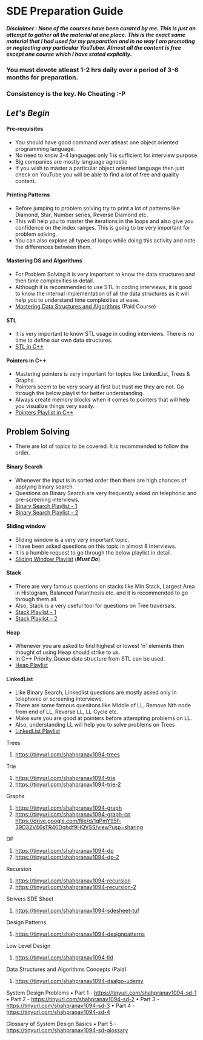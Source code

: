 # SDE Preparation Guide

##### Disclaimer : None of the courses have been curated by me. This is just an attempt to gather all the material at one place. This is the exact same material that I had used for my preparation and in no way I am promoting or neglecting any particular YouTuber. Almost all the content is free except one course which I have stated explicitly.


### You must devote atleast 1-2 hrs daily over a period of 3-6 months for preparation.
### Consistency is the key. No Cheating :-P

## *Let's Begin*


#### Pre-requisites

- You should have good command over atleast one object oriented programming language. 
- No need to know 3-4 languages only 1 is sufficient for interview purpose
- Big companies are mostly language agnostic
- If you wish to master a particular object oriented language then just check on YouTube you will be able to find a lot of free and quality content.
  
#### Printing Patterns
- Before jumping to problem solving try to print a lot of patterns like Diamond, Star, Number series, Reverse Diamond etc.
- This will help you to master the iterations in the loops and also give you confidence on the index ranges. This is going to be very important for problem solving.
- You can also explore all types of loops while doing this activity and note the differences between them.
  
#### Mastering DS and Algorithms
- For Problem Solving it is very important to know the data structures and then time complexities in detail.
- Although it is recommended to use STL in coding interviews, it is good to know the internal implementation of all the data structures as it will help you to understand time complexities at ease.
- [Mastering Data Structures and Algorithms](https://tinyurl.com/shahpranav1094-ds-udemy) (Paid Course)
  
#### STL
- It is very important to know STL usage in coding interviews. There is no time to define our own data structures.
- [STL in C++](https://tinyurl.com/shahpranav1094-stl-cpp)


#### Pointers in C++
- Mastering pointers is very important for topics like LinkedList, Trees & Graphs.
- Pointers seem to be very scary at first but trust me they are not. Go through the below playlist for better understanding.
- Always create memory blocks when it comes to pointers that will help you visualize things very easily.
- [Pointers Playlist in C++](https://tinyurl.com/shahpranav1094-pointers)


## Problem Solving

- There are lot of topics to be covered. It is recommended to follow the order.
  
#### Binary Search
- Whenever the input is in sorted order then there are high chances of applying binary search.
- Questions on Binary Search are very frequently asked on telephonic and pre-screening interviews.
- [Binary Search Playlist - 1](https://tinyurl.com/shahpranav1094-binarysearch)
- [Binary Search Playlist - 2](https://tinyurl.com/shahpranav1094-binarysearch-2)

#### Sliding window
- Sliding window is a very very important topic.
- I have been asked questions on this topic in almost 8 interviews.
- It is a humble request to go through the below playlist in detail.
- [Sliding Window Playlist](https://tinyurl.com/shahpranav1094-slidingwindow) (***Must Do***)


#### Stack
- There are very famous questions on stacks like Min Stack, Largest Area in Histogram, Balanced Paranthesis etc. and it is recommended to go through them all.
- Also, Stack is a very useful tool for questions on Tree traversals.
- [Stack Playlist - 1](https://tinyurl.com/shahpranav1094-stack)
- [Stack Playlist - 2](https://tinyurl.com/shahpranav1094-stack-2)

#### Heap
- Whenever you are asked to find highest or lowest 'n' elements then thought of using Heap should strike to us. 
- In C++ Priority_Queue data structure from STL can be used.
- [Heap Playlist](https://tinyurl.com/shahpranav1094-heap)


#### LinkedList
- Like Binary Search, Linkedlist questions are mostly asked only in telephonic or screening interviews.
- There are some famous quesitons like Middle of LL, Remove Nth node from end of LL, Reverse LL, LL Cycle etc.
- Make sure you are good at pointers before attempting problems on LL.
- Also, understanding LL will help you to solve problems on Trees
- [LinkedList Playlist](https://tinyurl.com/shahpranav1094-linkedlist)


Trees

1. https://tinyurl.com/shahpranav1094-trees


Trie

1. https://tinyurl.com/shahpranav1094-trie
2. https://tinyurl.com/shahpranav1094-trie-2

Graphs
1. https://tinyurl.com/shahpranav1094-graph
2. https://tinyurl.com/shahpranav1094-graph-cp
https://drive.google.com/file/d/1gPmY95f-39D32V46sTR40Dghdf9HQVSS/view?usp=sharing


DP

1. https://tinyurl.com/shahpranav1094-dp
2. https://tinyurl.com/shahpranav1094-dp-2


Recursion

1. https://tinyurl.com/shahpranav1094-recursion
2. https://tinyurl.com/shahpranav1094-recursion-2


Strivers SDE Sheet

1. https://tinyurl.com/shahpranav1094-sdesheet-tuf

Design Patterns

1. https://tinyurl.com/shahpranav1094-designpatterns

Low Level Design

1. https://tinyurl.com/shahpranav1094-lld

Data Structures and Algorithms Concepts (Paid)

1. https://tinyurl.com/shahpranav1094-dsalgo-udemy


System Design Problems
	• Part 1 - https://tinyurl.com/shahpranav1094-sd-1
	• Part 2 - https://tinyurl.com/shahpranav1094-sd-2
	• Part 3 - https://tinyurl.com/shahpranav1094-sd-3
	• Part 4 - https://tinyurl.com/shahpranav1094-sd-4

Glossary of System Design Basics
	• Part 5 - https://tinyurl.com/shahpranav1094-sd-glossary
	

